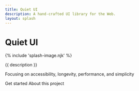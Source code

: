 ```yaml
---
title: Quiet UI
description: A hand-crafted UI library for the Web.
layout: splash
---
```


<div class="splash">
<h1 class="visually-hidden">Quiet UI</h1>

<div class="splash-image">
{% include 'splash-image.njk' %}
</div>

<p class="subtitle">{{ description }}</p>

<p>
Focusing on accessibility, longevity, performance, and simplicity
</p>

<div class="splash-actions">

<quiet-button href="/docs/" variant="primary" size="xl" pill>
Get started
</quiet-button>

<quiet-button href="/about" variant="text" size="xl" pill>
About this project
</quiet-button>

</div>
</div>

